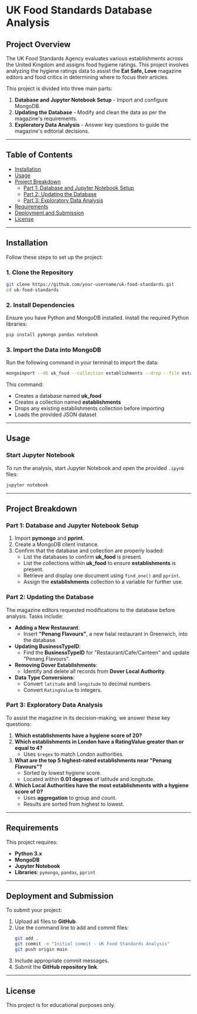 # UK Food Standards Database Analysis

## Project Overview
The UK Food Standards Agency evaluates various establishments across the United Kingdom and assigns food hygiene ratings. This project involves analyzing the hygiene ratings data to assist the **Eat Safe, Love** magazine editors and food critics in determining where to focus their articles.

This project is divided into three main parts:
1. **Database and Jupyter Notebook Setup** - Import and configure MongoDB.
2. **Updating the Database** - Modify and clean the data as per the magazine's requirements.
3. **Exploratory Data Analysis** - Answer key questions to guide the magazine's editorial decisions.

---

## Table of Contents
- [Installation](#installation)
- [Usage](#usage)
- [Project Breakdown](#project-breakdown)
  - [Part 1: Database and Jupyter Notebook Setup](#part-1-database-and-jupyter-notebook-setup)
  - [Part 2: Updating the Database](#part-2-updating-the-database)
  - [Part 3: Exploratory Data Analysis](#part-3-exploratory-data-analysis)
- [Requirements](#requirements)
- [Deployment and Submission](#deployment-and-submission)
- [License](#license)

---

## Installation
Follow these steps to set up the project:

### **1. Clone the Repository**
```bash
git clone https://github.com/your-username/uk-food-standards.git
cd uk-food-standards
```

### **2. Install Dependencies**
Ensure you have Python and MongoDB installed. Install the required Python libraries:
```bash
pip install pymongo pandas notebook
```

### **3. Import the Data into MongoDB**
Run the following command in your terminal to import the data:
```bash
mongoimport --db uk_food --collection establishments --drop --file establishments.json --jsonArray
```
This command:
- Creates a database named **uk_food**
- Creates a collection named **establishments**
- Drops any existing establishments collection before importing
- Loads the provided JSON dataset

---

## Usage
### **Start Jupyter Notebook**
To run the analysis, start Jupyter Notebook and open the provided `.ipynb` files:
```bash
jupyter notebook
```

---

## Project Breakdown

### **Part 1: Database and Jupyter Notebook Setup**
1. Import **pymongo** and **pprint**.
2. Create a MongoDB client instance.
3. Confirm that the database and collection are properly loaded:
   - List the databases to confirm **uk_food** is present.
   - List the collections within **uk_food** to ensure **establishments** is present.
   - Retrieve and display one document using `find_one()` and `pprint`.
   - Assign the **establishments** collection to a variable for further use.

### **Part 2: Updating the Database**
The magazine editors requested modifications to the database before analysis. Tasks include:

- **Adding a New Restaurant**:
  - Insert **"Penang Flavours"**, a new halal restaurant in Greenwich, into the database.
- **Updating BusinessTypeID**:
  - Find the **BusinessTypeID** for "Restaurant/Cafe/Canteen" and update "Penang Flavours".
- **Removing Dover Establishments**:
  - Identify and delete all records from **Dover Local Authority**.
- **Data Type Conversions**:
  - Convert `latitude` and `longitude` to decimal numbers.
  - Convert `RatingValue` to integers.

### **Part 3: Exploratory Data Analysis**
To assist the magazine in its decision-making, we answer these key questions:

1. **Which establishments have a hygiene score of 20?**
2. **Which establishments in London have a RatingValue greater than or equal to 4?**
   - Uses `$regex` to match London authorities.
3. **What are the top 5 highest-rated establishments near "Penang Flavours"?**
   - Sorted by lowest hygiene score.
   - Located within **0.01 degrees** of latitude and longitude.
4. **Which Local Authorities have the most establishments with a hygiene score of 0?**
   - Uses **aggregation** to group and count.
   - Results are sorted from highest to lowest.

---

## Requirements
This project requires:
- **Python 3.x**
- **MongoDB**
- **Jupyter Notebook**
- **Libraries**: `pymongo`, `pandas`, `pprint`

---

## Deployment and Submission
To submit your project:
1. Upload all files to **GitHub**.
2. Use the command line to add and commit files:
   ```bash
   git add .
   git commit -m "Initial commit - UK Food Standards Analysis"
   git push origin main
   ```
3. Include appropriate commit messages.
4. Submit the **GitHub repository link**.

---

## License
This project is for educational purposes only.



